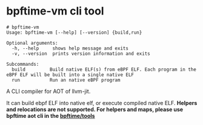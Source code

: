 # bpftime-vm cli tool

```console
# bpftime-vm
Usage: bpftime-vm [--help] [--version] {build,run}

Optional arguments:
  -h, --help     shows help message and exits 
  -v, --version  prints version information and exits 

Subcommands:
  build         Build native ELF(s) from eBPF ELF. Each program in the eBPF ELF will be built into a single native ELF
  run           Run an native eBPF program
```

A CLI compiler for AOT of llvm-jit.

It can build ebpf ELF into native elf, or execute compiled native ELF. **Helpers and relocations are not supported. For helpers and maps, please use bpftime aot cli in the [bpftime/tools](https://github.com/eunomia-bpf/bpftime)**

